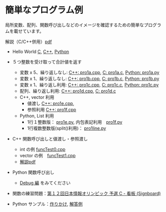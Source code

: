 # 簡単なプログラム例

局所変数、配列、関数呼び出しなどのイメージを確認するための簡単なプログラムを載せています。

解説（C/C++併用）[pdf](https://www.nc.ii.konan-u.ac.jp/projects/JOIregio/slides/regioIntro.pdf)

* Hello World [C](./hello.c), [C++](./hello.cpp), [Python](./hello.py)

* ５つ整数を受け取って合計値を返す
  * 変数 x 5、繰り返しなし: [C++: pro1a.cpp](./pro1a.cpp), [C: pro1a.c](./pro1a.c), [Python: pro1a.py](./pro1a.py)
  * 変数 x 1、繰り返しなし: [C++: pro1b.cpp](./pro1b.cpp), [C: pro1b.c](./pro1b.c), [Python: pro1b.py](./pro1b.py)
  * 変数 x 1、繰り返し利用: [C++: pro1c.cpp](./pro1c.cpp), [C: pro1c.c](./pro1c.c), [Python: pro1c.py](./pro1c.py)
  * 配列、繰り返し利用: [C++: pro1d.cpp](./pro1d.cpp), [C: pro1d.c](./pro1d.c)
  * C++, vector 利用
    * 値渡し [C++: pro1e.cpp](./pro1e.cpp),
    * 参照利用 [C++: pro1f.cpp](./pro1f.cpp)
  * Python, List 利用
    * 1行１整数版： [pro1e.py](./pro1e.py), 内包表記利用　[pro1f.py](./pro1f.py)
    * 1行複数整数版(split()利用)： [pro1line.py](./pro1line.py) 

* C++ 関数呼び出しと値渡し・参照渡し
  * int の例 [funcTest0.cpp](./funcTest0.cpp)
  * vector の例　[funcTest1.cpp](./funcTest1.cpp)  
  * [解説pdf](https://www.nc.ii.konan-u.ac.jp/projects/JOIregio/slides/regioIntro2.pdf#page=11)

* Python 関数呼び出し
  * [Debug 編](../debug/Readme.md) をみてください

*  関数の練習問題：[第１２回日本情報オリンピック 予選 C - 看板 (Signboard)](https://atcoder.jp/contests/joi2013yo/tasks/joi2013yo_c)
  * Python サンプル：[作りかけ](./signboard_ongoing.py), [解答例](./signboard_sample1.py)
 